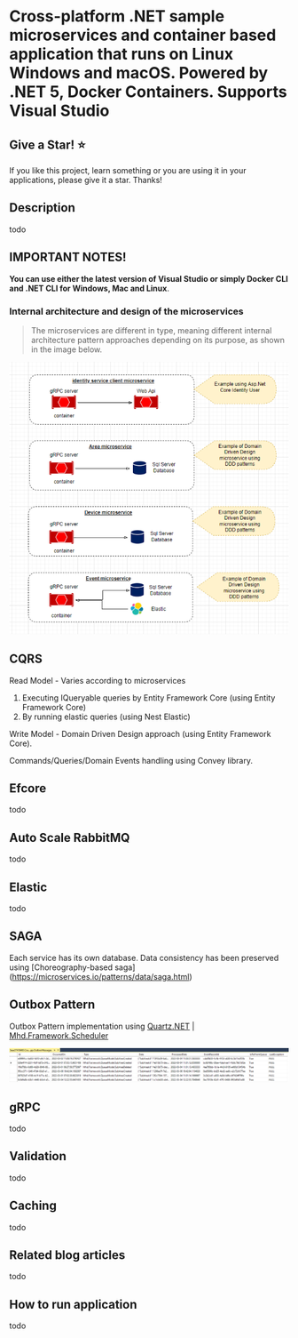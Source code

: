 ﻿# Cross-platform .NET sample microservices and container based application that runs on Linux Windows and macOS. Powered by .NET 5, Docker Containers. Supports Visual Studio

## Give a Star! :star:

If you like this project, learn something or you are using it in your applications, please give it a star. Thanks!

## Description
todo

## IMPORTANT NOTES!
**You can use either the latest version of Visual Studio or simply Docker CLI and .NET CLI for Windows, Mac and Linux**.

### Internal architecture and design of the microservices
> The microservices are different in type, meaning different internal architecture pattern approaches depending on its purpose, as shown in the image below.

<img  src="https://github.com/mahmudyahyayev/CountwareTrafficContainers/blob/main/img/CountwareContainer_Types_Of_Microservices.PNG?raw=true"></img> 

## CQRS
Read Model - Varies according to microservices
 1. Executing IQueryable queries by  Entity Framework Core (using Entity Framework Core) 
 2.  By running elastic queries (using Nest Elastic)

Write Model - Domain Driven Design approach (using Entity Framework Core).

Commands/Queries/Domain Events handling using Convey library.

## Efcore
todo

## Auto Scale RabbitMQ
todo

## Elastic
todo

## SAGA
Each service has its own database. Data consistency has been preserved using [Choreography-based saga] (https://microservices.io/patterns/data/saga.html)


## Outbox Pattern
Outbox Pattern implementation using [Quartz.NET](https://github.com/quartznet/quartznet) | [Mhd.Framework.Scheduler](https://github.com/mahmudyahyayev/CountwareTrafficContainers/tree/main/src/BuildingBlocks/Mhd.Framework.Scheduler)

<img  src="https://github.com/mahmudyahyayev/CountwareTrafficContainers/blob/main/img/CountwareContainer_Outbox_Db_Table.PNG?raw=true"></img> 

## gRPC
todo

## Validation
todo

## Caching
todo

## Related blog articles
todo

## How to run application
todo
